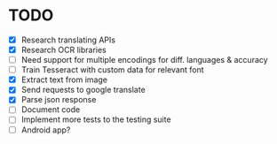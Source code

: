 TODO
====

- [x] Research translating APIs
- [x] Research OCR libraries
- [ ] Need support for multiple encodings for diff. languages & accuracy
- [ ] Train Tesseract with custom data for relevant font
- [x] Extract text from image
- [x] Send requests to google translate
- [x] Parse json response
- [ ] Document code
- [ ] Implement more tests to the testing suite
- [ ] Android app?
